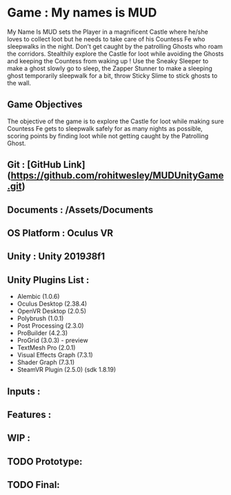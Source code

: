 # Game : My names is MUD
My Name Is MUD sets the Player in a magnificent Castle where he/she loves to collect loot but he needs to take care of his Countess Fe who sleepwalks in the night. Don't get caught by the patrolling Ghosts who roam the corridors. Stealthily explore the Castle for loot while avoiding the Ghosts and keeping the Countess from waking up ! Use the Sneaky Sleeper to make a ghost slowly go to sleep, the Zapper Stunner to make a sleeping ghost temporarily sleepwalk for a bit, throw Sticky Slime to stick ghosts to the wall.

## Game Objectives 
The objective of the game is to explore the Castle for loot while making sure Countess Fe gets to sleepwalk safely for as many nights as possible, scoring points by finding loot while not getting caught by the Patrolling Ghost.

## Git : [GitHub Link] (https://github.com/rohitwesley/MUDUnityGame.git)

## Documents : /Assets/Documents

## OS Platform : Oculus VR

## Unity : Unity 2019*3*8f1

## Unity Plugins List :
* Alembic (1.0.6)
* Oculus Desktop (2.38.4)
* OpenVR Desktop (2.0.5)
* Polybrush (1.0.1)
* Post Processing (2.3.0)
* ProBuilder (4.2.3)
* ProGrid (3.0.3) - preview
* TextMesh Pro (2.0.1)
* Visual Effects Graph (7.3.1)
* Shader Graph (7.3.1)
* SteamVR Plugin (2.5.0) (sdk 1.8.19)

## Inputs :

## Features :

## WIP :

## TODO Prototype:

## TODO Final:
